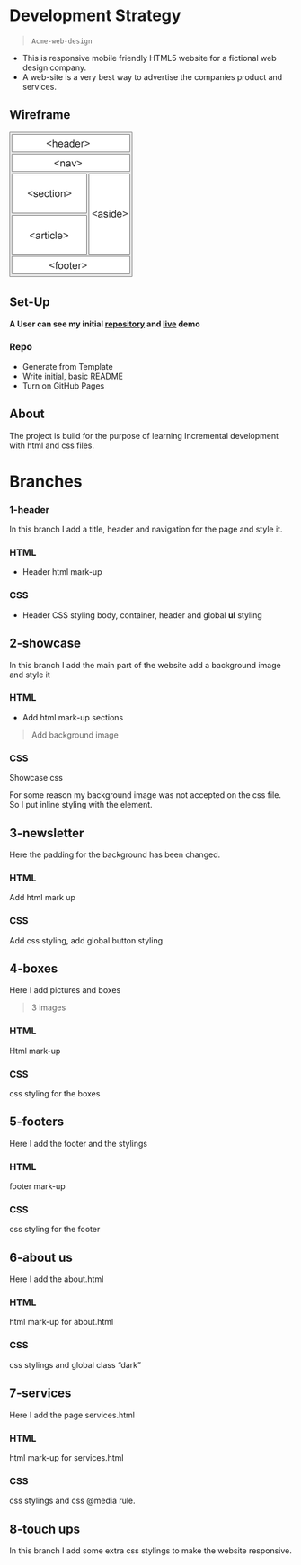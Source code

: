 # Development Strategy

> `Acme-web-design`



- This is responsive mobile friendly HTML5 website for a fictional web design company.
- A web-site is a very best way to advertise the companies product and services.


## Wireframe

<!-- include a wireframe for your project in this repository, and display it here -->

<!-- wireframe.cc is a good site for getting started with wireframes -->

![wireframe](wireframe.gif)

## Set-Up

**A User can see my initial [repository](https://github.com/gelilaa/acme-web-design) and [live]( https://gelilaa.github.io/acme-web-design/.) demo**


### Repo

- Generate from Template
- Write initial, basic README
- Turn on GitHub Pages

##  About

The project is build for the purpose of learning Incremental development with html and css files.

# Branches

### 1-header

In this branch I add a title, header and navigation for the page and style it.

### HTML

- Header html mark-up

### CSS

- Header CSS styling body, container, header and  global **ul** styling 


## 2-showcase 

In this branch I add the main part of the website add a background image and style it

### HTML
- Add html mark-up sections
> Add background image
### CSS
Showcase css 

For some reason my background image was not accepted on the css file. So I put inline styling with the element.

 

## 3-newsletter

Here the padding for the background has been changed.
### HTML

Add html mark up
### CSS
Add css styling, add global button styling

## 4-boxes

Here I add pictures and boxes
>3 images

### HTML

Html mark-up

### CSS 
css styling for the boxes 

## 5-footers 
Here I add the footer and the stylings
### HTML

footer mark-up
### CSS

css styling for the footer


## 6-about us
Here I add the about.html
### HTML

html mark-up for about.html 

### CSS

css stylings and global class “dark”

## 7-services
Here I add the page services.html

### HTML

html mark-up for services.html

### CSS
css stylings and css @media rule.

## 8-touch ups 
In this branch I add some extra css stylings to make the website responsive.



